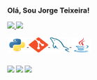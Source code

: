 ### Olá, Sou Jorge Teixeira!

<div>
  <a href="https://beacons.ai/JorgeDeTeixeira">
    <img height="180em" src="https://github-readme-stats.vercel.app/api?username=JorgeDeTeixeira&show_icons=true&theme=great-gatsby&include_all_commits=true&count_private=true"/>
    <img heigth="180em" src="https://github-readme-stats.vercel.app/api/top-langs/?username=JorgeDeTeixeira&layout=compact&langs_count=16&theme=great-gatsby">
</div>
 
<div style="display: inline_block"><br>
    <img align="center" alt="Rafa-Python" height="35" width="45" src="https://raw.githubusercontent.com/devicons/devicon/master/icons/python/python-original.svg">
    <img align="center" alt="Rafa-Python" height="35" width="45" src="https://raw.githubusercontent.com/devicons/devicon/master/icons/git/git-original.svg">
  <img align="center" alt="Rafa-Python" height="35" width="45" src="https://raw.githubusercontent.com/devicons/devicon/master/icons/mysql/mysql-original.svg">
  <img align="center" alt="Rafa-Python" height="35" width="45" src="https://raw.githubusercontent.com/devicons/devicon/master/icons/java/java-original.svg">
</div>
  
##
    
<div>
  <a href="https://www.linkedin.com/in/jorge-teixeira-04985b237/" target="_blank"><img src="https://img.shields.io/badge/-LinkedIn-%230077B5?style=for-the-badge&logo=linkedin&logoColor=white"></a> 
  <a href="https://www.instagram.com/jorge.teixeira0/" target="_blank"><img src="https://img.shields.io/badge/-Instagram-%23E4405F?style=for-the-badge&logo=instagram&logoColor=white"></a>
  <a href="mailto:jorgedeteixeirademelo@gmail.com"><img src="https://img.shields.io/badge/-Gmail-%23333?style=for-the-badge&logo=gmail&logoColor=white"></a>
</div>
  
<!--
Here are some ideas to get you started:

- 🔭 I’m currently working on ...
- 🌱 I’m currently learning ...
- 👯 I’m looking to collaborate on ...
- 🤔 I’m looking for help with ...
- 💬 Ask me about ...
- 📫 How to reach me: ...
- 😄 Pronouns: ...
- ⚡ Fun fact: ...
-->

